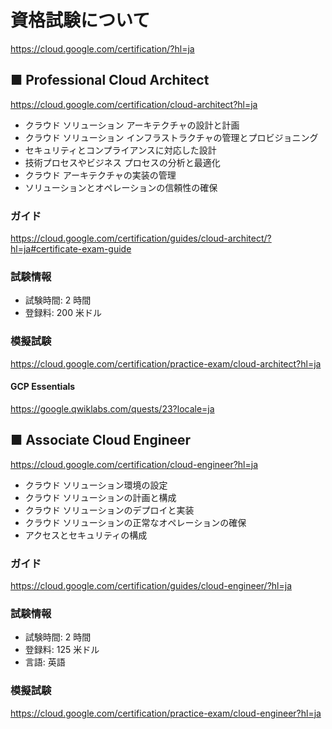 # 資格試験について

https://cloud.google.com/certification/?hl=ja

## ■ Professional Cloud Architect

https://cloud.google.com/certification/cloud-architect?hl=ja

- クラウド ソリューション アーキテクチャの設計と計画
- クラウド ソリューション インフラストラクチャの管理とプロビジョニング
- セキュリティとコンプライアンスに対応した設計
- 技術プロセスやビジネス プロセスの分析と最適化
- クラウド アーキテクチャの実装の管理
- ソリューションとオペレーションの信頼性の確保

### ガイド

https://cloud.google.com/certification/guides/cloud-architect/?hl=ja#certificate-exam-guide

### 試験情報

- 試験時間: 2 時間
- 登録料: 200 米ドル

### 模擬試験

https://cloud.google.com/certification/practice-exam/cloud-architect?hl=ja

#### GCP Essentials

https://google.qwiklabs.com/quests/23?locale=ja

## ■ Associate Cloud Engineer

https://cloud.google.com/certification/cloud-engineer?hl=ja

- クラウド ソリューション環境の設定
- クラウド ソリューションの計画と構成
- クラウド ソリューションのデプロイと実装
- クラウド ソリューションの正常なオペレーションの確保
- アクセスとセキュリティの構成

### ガイド

https://cloud.google.com/certification/guides/cloud-engineer/?hl=ja

### 試験情報

- 試験時間: 2 時間
- 登録料: 125 米ドル
- 言語: 英語

### 模擬試験

https://cloud.google.com/certification/practice-exam/cloud-engineer?hl=ja
